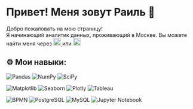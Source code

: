 # Привет! Меня зовут Раиль 👋
Добро пожаловать на мою страницу! <br>
Я начинающий аналитик данных, проживающий в Москве. 
Вы можете найти меня через 
<a href="https://t.me/raiffeisen4">
  <img src="https://cdn.jsdelivr.net/npm/simple-icons@v9/icons/telegram.svg" width="20" height="20" alt="Telegram">
</a> 
или 
<a href="mailto:frr082004@gmail.com">
  <img src="https://cdn.jsdelivr.net/npm/simple-icons@v9/icons/gmail.svg" width="20" height="20" alt="Gmail">
</a>
## ⚙️ Мои навыки:
![Pandas](https://img.shields.io/badge/Pandas-150458?style=for-the-badge&logo=pandas&logoColor=white)
![NumPy](https://img.shields.io/badge/NumPy-013243?style=for-the-badge&logo=numpy&logoColor=white)
![SciPy](https://img.shields.io/badge/SciPy-8CAAE6?style=for-the-badge&logo=scipy&logoColor=white)

![Matplotlib](https://img.shields.io/badge/Matplotlib-11557c?style=for-the-badge&logo=matplotlib&logoColor=white)
![Seaborn](https://img.shields.io/badge/Seaborn-4C72B0?style=for-the-badge&logo=python&logoColor=white)
![Plotly](https://img.shields.io/badge/Plotly-3F4F75?style=for-the-badge&logo=plotly&logoColor=white)
![Tableau](https://img.shields.io/badge/Tableau-E97627?style=for-the-badge&logo=tableau&logoColor=white)

![BPMN](https://img.shields.io/badge/BPMN-000000?style=for-the-badge&logo=uml&logoColor=white)
![PostgreSQL](https://img.shields.io/badge/PostgreSQL-336791?style=for-the-badge&logo=postgresql&logoColor=white)
![MySQL](https://img.shields.io/badge/MySQL-4479A1?style=for-the-badge&logo=mysql&logoColor=white)
![Jupyter Notebook](https://img.shields.io/badge/Jupyter-F37626?style=for-the-badge&logo=jupyter&logoColor=white)


